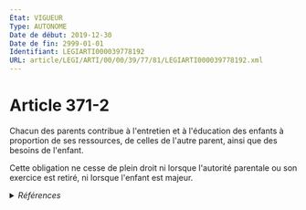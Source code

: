 ```yaml
---
État: VIGUEUR
Type: AUTONOME
Date de début: 2019-12-30
Date de fin: 2999-01-01
Identifiant: LEGIARTI000039778192
URL: article/LEGI/ARTI/00/00/39/77/81/LEGIARTI000039778192.xml
---
```


<h1>Article 371-2</h1>

Chacun des parents contribue à l'entretien et à l'éducation des enfants à
proportion de ses ressources, de celles de l'autre parent, ainsi que des besoins
de l'enfant.<br />

Cette obligation ne cesse de plein droit ni lorsque l'autorité parentale ou son
exercice est retiré, ni lorsque l'enfant est majeur.


<details>
  <summary><em>Références</em></summary>

  <h2>Articles faisant référence à l'article</h2>
  
  <ul>
    <li>
      <a href="https://legal.tricoteuses.fr//redirection/LEGIARTI000039696424?vers=git&vers=legifrance">LOI n° 2019-1480 du 28 décembre 2019 visant à agir contre les violences au sein de la famille - article 8 ENTIEREMENT_MODIF</a> MODIFIE source
    </li>
  </ul>
  
  <h2>Références faites par l'article</h2>
  
  <ul>
    <li>
      CODIFICATION source Loi 1803-03-14
    </li>
    <li>
      1945-11-02 CITATION cible <a href="https://legal.tricoteuses.fr//redirection/LEGIARTI000006336356?vers=git&vers=legifrance">Ordonnance n° 45-2658 du 2 novembre 1945 relative aux conditions d'entrée et de séjour des étrangers en France - article 12 bis AUTONOME ABROGE, en vigueur du 2003-11-27 au 2005-03-01</a>
    </li>
    <li>
      1945-11-02 CITATION cible <a href="https://legal.tricoteuses.fr//redirection/LEGIARTI000006336427?vers=git&vers=legifrance">Ordonnance n° 45-2658 du 2 novembre 1945 relative aux conditions d'entrée et de séjour des étrangers en France - article 25 AUTONOME ABROGE, en vigueur du 2003-11-27 au 2005-03-01</a>
    </li>
    <li>
      1945-11-02 CITATION cible <a href="https://legal.tricoteuses.fr//redirection/LEGIARTI000006336435?vers=git&vers=legifrance">Ordonnance n° 45-2658 du 2 novembre 1945 relative aux conditions d'entrée et de séjour des étrangers en France - article 26 AUTONOME ABROGE, en vigueur du 2004-07-28 au 2005-03-01</a>
    </li>
    <li>
      2000-04-26 CITATION cible <a href="https://legal.tricoteuses.fr//redirection/LEGIARTI000029345675?vers=git&vers=legifrance">Ordonnance n° 2000-371 du 26 avril 2000 relative aux conditions d'entrée et de séjour des étrangers dans les îles Wallis et Futuna - article 16 AUTONOME ABROGE, en vigueur du 2014-08-06 au 2021-05-01</a>
    </li>
    <li>
      2000-04-26 CITATION cible <a href="https://legal.tricoteuses.fr//redirection/LEGIARTI000029345696?vers=git&vers=legifrance">Ordonnance n° 2000-371 du 26 avril 2000 relative aux conditions d'entrée et de séjour des étrangers dans les îles Wallis et Futuna - article 21-1 AUTONOME ABROGE, en vigueur du 2014-08-06 au 2021-05-01</a>
    </li>
    <li>
      2000-04-26 CITATION cible <a href="https://legal.tricoteuses.fr//redirection/LEGIARTI000006336671?vers=git&vers=legifrance">Ordonnance n° 2000-371 du 26 avril 2000 relative aux conditions d'entrée et de séjour des étrangers dans les îles Wallis et Futuna - article 33 AUTONOME ABROGE, en vigueur du 2007-01-26 au 2021-05-01</a>
    </li>
    <li>
      2000-04-26 CITATION cible <a href="https://legal.tricoteuses.fr//redirection/LEGIARTI000006336676?vers=git&vers=legifrance">Ordonnance n° 2000-371 du 26 avril 2000 relative aux conditions d'entrée et de séjour des étrangers dans les îles Wallis et Futuna - article 34 AUTONOME ABROGE, en vigueur du 2007-01-26 au 2021-05-01</a>
    </li>
    <li>
      2000-04-26 CITATION cible <a href="https://legal.tricoteuses.fr//redirection/LEGIARTI000022469987?vers=git&vers=legifrance">Ordonnance n° 2000-371 du 26 avril 2000 relative aux conditions d'entrée et de séjour des étrangers dans les îles Wallis et Futuna - article 42 AUTONOME ABROGE, en vigueur du 2010-07-11 au 2021-05-01</a>
    </li>
    <li>
      2000-04-26 CITATION cible <a href="https://legal.tricoteuses.fr//redirection/LEGIARTI000029345671?vers=git&vers=legifrance">Ordonnance n° 2000-372 du 26 avril 2000 relative aux conditions d'entrée et de séjour des étrangers en Polynésie française - article 23-1 AUTONOME ABROGE, en vigueur du 2014-08-06 au 2021-05-01</a>
    </li>
    <li>
      2000-04-26 CITATION cible <a href="https://legal.tricoteuses.fr//redirection/LEGIARTI000006336827?vers=git&vers=legifrance">Ordonnance n° 2000-372 du 26 avril 2000 relative aux conditions d'entrée et de séjour des étrangers en Polynésie française - article 35 AUTONOME ABROGE, en vigueur du 2007-01-26 au 2021-05-01</a>
    </li>
    <li>
      2000-04-26 CITATION cible <a href="https://legal.tricoteuses.fr//redirection/LEGIARTI000006336832?vers=git&vers=legifrance">Ordonnance n° 2000-372 du 26 avril 2000 relative aux conditions d'entrée et de séjour des étrangers en Polynésie française - article 36 AUTONOME ABROGE, en vigueur du 2007-01-26 au 2021-05-01</a>
    </li>
    <li>
      2000-04-26 CITATION cible <a href="https://legal.tricoteuses.fr//redirection/LEGIARTI000022469973?vers=git&vers=legifrance">Ordonnance n° 2000-372 du 26 avril 2000 relative aux conditions d'entrée et de séjour des étrangers en Polynésie française - article 44 AUTONOME ABROGE, en vigueur du 2010-07-11 au 2021-05-01</a>
    </li>
    <li>
      2000-04-26 CITATION cible <a href="https://legal.tricoteuses.fr//redirection/LEGIARTI000006336947?vers=git&vers=legifrance">Ordonnance n° 2000-373 du 26 avril 2000 relative aux conditions d'entrée et de séjour des étrangers à Mayotte - article 21-1 AUTONOME ABROGE, en vigueur du 2007-01-26 au 2014-05-26</a>
    </li>
    <li>
      2000-04-26 CITATION cible <a href="https://legal.tricoteuses.fr//redirection/LEGIARTI000006336979?vers=git&vers=legifrance">Ordonnance n° 2000-373 du 26 avril 2000 relative aux conditions d'entrée et de séjour des étrangers à Mayotte - article 33 AUTONOME ABROGE, en vigueur du 2007-01-26 au 2014-05-26</a>
    </li>
    <li>
      2000-04-26 CITATION cible <a href="https://legal.tricoteuses.fr//redirection/LEGIARTI000006336984?vers=git&vers=legifrance">Ordonnance n° 2000-373 du 26 avril 2000 relative aux conditions d'entrée et de séjour des étrangers à Mayotte - article 34 AUTONOME ABROGE, en vigueur du 2007-01-26 au 2014-05-26</a>
    </li>
    <li>
      2000-04-26 CITATION cible <a href="https://legal.tricoteuses.fr//redirection/LEGIARTI000022469965?vers=git&vers=legifrance">Ordonnance n° 2000-373 du 26 avril 2000 relative aux conditions d'entrée et de séjour des étrangers à Mayotte - article 42 AUTONOME ABROGE, en vigueur du 2010-07-11 au 2014-05-26</a>
    </li>
    <li>
      2000-04-26 CITATION cible <a href="https://legal.tricoteuses.fr//redirection/LEGIARTI000006336779?vers=git&vers=legifrance">Ordonnance n° 2000-372 du 26 avril 2000 relative aux conditions d'entrée et de séjour des étrangers en Polynésie française - article 17 AUTONOME MODIFIE, en vigueur du 2007-01-26 au 2014-08-06</a>
    </li>
    <li>
      2002-03-20 CITATION cible <a href="https://legal.tricoteuses.fr//redirection/LEGIARTI000029345652?vers=git&vers=legifrance">Ordonnance n° 2002-388 du 20 mars 2002 relative aux conditions d'entrée et de séjour des étrangers en Nouvelle-Calédonie - article 23-1 AUTONOME ABROGE, en vigueur du 2014-08-06 au 2021-05-01</a>
    </li>
    <li>
      2002-03-20 CITATION cible <a href="https://legal.tricoteuses.fr//redirection/LEGIARTI000006337135?vers=git&vers=legifrance">Ordonnance n° 2002-388 du 20 mars 2002 relative aux conditions d'entrée et de séjour des étrangers en Nouvelle-Calédonie - article 35 AUTONOME ABROGE, en vigueur du 2007-01-26 au 2021-05-01</a>
    </li>
    <li>
      2002-03-20 CITATION cible <a href="https://legal.tricoteuses.fr//redirection/LEGIARTI000006337140?vers=git&vers=legifrance">Ordonnance n° 2002-388 du 20 mars 2002 relative aux conditions d'entrée et de séjour des étrangers en Nouvelle-Calédonie - article 36 AUTONOME ABROGE, en vigueur du 2007-01-26 au 2021-05-01</a>
    </li>
    <li>
      2002-03-20 CITATION cible <a href="https://legal.tricoteuses.fr//redirection/LEGIARTI000022469982?vers=git&vers=legifrance">Ordonnance n° 2002-388 du 20 mars 2002 relative aux conditions d'entrée et de séjour des étrangers en Nouvelle-Calédonie - article 44 AUTONOME ABROGE, en vigueur du 2010-07-11 au 2021-05-01</a>
    </li>
    <li>
      2002-03-20 CITATION cible <a href="https://legal.tricoteuses.fr//redirection/LEGIARTI000006337087?vers=git&vers=legifrance">Ordonnance n° 2002-388 du 20 mars 2002 relative aux conditions d'entrée et de séjour des étrangers en Nouvelle-Calédonie - article 17 AUTONOME MODIFIE, en vigueur du 2007-01-26 au 2014-08-06</a>
    </li>
    <li>
      2003-11-26 CITATION cible <a href="https://legal.tricoteuses.fr//redirection/LEGIARTI000049050899?vers=git&vers=legifrance">Loi n° 2003-1119 du 26 novembre 2003 relative à la maîtrise de l'immigration, au séjour des étrangers en France et à la nationalité (1). - article 86 AUTONOME VIGUEUR, en vigueur depuis le 2024-01-28</a>
    </li>
    <li>
      2015-07-01 CITATION cible <a href="https://legal.tricoteuses.fr//redirection/LEGIARTI000030826159?vers=git&vers=legifrance">Arrêté du 1er juillet 2015 relatif aux centres gratuits d'information, de dépistage et de diagnostic (CeGIDD) des infections par les virus de l'immunodéficience humaine et des hépatites virales et des infections sexuellement transmissibles - article AUTONOME VIGUEUR, en vigueur depuis le 2015-07-03</a>
    </li>
    <li>
      2018-07-24 CITATION cible <a href="https://legal.tricoteuses.fr//redirection/LEGIARTI000037249517?vers=git&vers=legifrance">Décret n° 2018-655 du 24 juillet 2018 relatif à l'allocation de soutien familial et à la délivrance du titre exécutoire prévu à l'article L. 582-2 du code de la sécurité sociale - article 4 ENTIEREMENT_MODIF</a>
    </li>
    <li>
      2019-12-28 MODIFIE cible <a href="https://legal.tricoteuses.fr//redirection/LEGIARTI000039696424?vers=git&vers=legifrance">LOI n° 2019-1480 du 28 décembre 2019 visant à agir contre les violences au sein de la famille - article 8 ENTIEREMENT_MODIF</a>
    </li>
    <li>
      2020-11-27 CITATION cible <a href="https://legal.tricoteuses.fr//redirection/LEGIARTI000043085566?vers=git&vers=legifrance">Arrêté du 27 novembre 2020 relatif aux centres de lutte contre la tuberculose - article AUTONOME VIGUEUR, en vigueur depuis le 2021-02-01</a>
    </li>
    <li>
      2021-04-29 CITATION cible <a href="https://legal.tricoteuses.fr//redirection/LEGIARTI000043464232?vers=git&vers=legifrance">Arrêté du 29 avril 2021 fixant la liste des pièces justificatives exigées pour la délivrance, en Nouvelle-Calédonie, des titres de séjour prévus par le livre IV du code de l'entrée et du séjour des étrangers et du droit d'asile - article ENTIEREMENT_MODIF</a>
    </li>
    <li>
      2021-04-30 CITATION cible <a href="https://legal.tricoteuses.fr//redirection/LEGIARTI000043469560?vers=git&vers=legifrance">Arrêté du 30 avril 2021 fixant la liste des pièces justificatives exigées pour la délivrance, hors Nouvelle-Calédonie, des titres de séjour prévus par le livre IV du code de l'entrée et du séjour des étrangers et du droit d'asile - article ENTIEREMENT_MODIF</a>
    </li>
    <li>
      2022-05-04 CITATION cible <a href="https://legal.tricoteuses.fr//redirection/LEGIARTI000045781267?vers=git&vers=legifrance">Arrêté du 4 mai 2022 fixant la liste des pièces justificatives exigées pour la délivrance des titres de séjour prévus par le livre IV du code de l'entrée et du séjour des étrangers et du droit d'asile - article ENTIEREMENT_MODIF</a>
    </li>
    <li>
      2023-11-24 CITATION cible <a href="https://legal.tricoteuses.fr//redirection/LEGIARTI000048461632?vers=git&vers=legifrance">Décret n° 2023-1088 du 24 novembre 2023 relatif à l'aide universelle d'urgence pour les personnes victimes de violences conjugales - article 1 ENTIEREMENT_MODIF</a>
    </li>
    <li>
      2999-01-01 CITATION cible <a href="https://legal.tricoteuses.fr//redirection/LEGIARTI000022469781?vers=git&vers=legifrance">Code civil - article 373-2-1 AUTONOME VIGUEUR, en vigueur depuis le 2010-07-11</a>
    </li>
    <li>
      2999-01-01 CITATION cible <a href="https://legal.tricoteuses.fr//redirection/LEGIARTI000020123563?vers=git&vers=legifrance">Code civil - article 62 AUTONOME VIGUEUR, en vigueur depuis le 2009-01-19</a>
    </li>
    <li>
      2999-01-01 CITATION cible <a href="https://legal.tricoteuses.fr//redirection/LEGIARTI000048463367?vers=git&vers=legifrance">Code de l'action sociale et des familles - article D214-16 AUTONOME VIGUEUR, en vigueur depuis le 2023-11-28</a>
    </li>
    <li>
      2999-01-01 CITATION cible <a href="https://legal.tricoteuses.fr//redirection/LEGIARTI000047453055?vers=git&vers=legifrance">Code de l'action sociale et des familles - article L262-10 AUTONOME VIGUEUR, en vigueur depuis le 2023-09-01</a>
    </li>
    <li>
      2999-01-01 CITATION cible <a href="https://legal.tricoteuses.fr//redirection/LEGIARTI000006797259?vers=git&vers=legifrance">Code de l'action sociale et des familles - article L262-35 AUTONOME MODIFIE, en vigueur du 2006-03-24 au 2009-06-01</a>
    </li>
    <li>
      2999-01-01 CITATION cible <a href="https://legal.tricoteuses.fr//redirection/LEGIARTI000049820920?vers=git&vers=legifrance">Code de l'entrée et du séjour des étrangers et du droit d'asile - article Annexe 10 AUTONOME VIGUEUR, en vigueur depuis le 2024-07-01</a>
    </li>
    <li>
      2999-01-01 CITATION cible <a href="https://legal.tricoteuses.fr//redirection/LEGIARTI000037398329?vers=git&vers=legifrance">Code de l'entrée et du séjour des étrangers et du droit d'asile - article L313-11 AUTONOME ABROGE, en vigueur du 2019-03-01 au 2021-05-01</a>
    </li>
    <li>
      2999-01-01 CITATION cible <a href="https://legal.tricoteuses.fr//redirection/LEGIARTI000037399120?vers=git&vers=legifrance">Code de l'entrée et du séjour des étrangers et du droit d'asile - article L314-5-1 AUTONOME ABROGE, en vigueur du 2019-03-01 au 2021-05-01</a>
    </li>
    <li>
      2999-01-01 CITATION cible <a href="https://legal.tricoteuses.fr//redirection/LEGIARTI000037399116?vers=git&vers=legifrance">Code de l'entrée et du séjour des étrangers et du droit d'asile - article L431-2 AUTONOME ABROGE, en vigueur du 2019-03-01 au 2021-05-01</a>
    </li>
    <li>
      2999-01-01 CITATION cible <a href="https://legal.tricoteuses.fr//redirection/LEGIARTI000032172264?vers=git&vers=legifrance">Code de l'entrée et du séjour des étrangers et du droit d'asile - article L511-4 AUTONOME ABROGE, en vigueur du 2016-11-01 au 2021-05-01</a>
    </li>
    <li>
      2999-01-01 CITATION cible <a href="https://legal.tricoteuses.fr//redirection/LEGIARTI000032172242?vers=git&vers=legifrance">Code de l'entrée et du séjour des étrangers et du droit d'asile - article L521-2 AUTONOME ABROGE, en vigueur du 2016-11-01 au 2021-05-01</a>
    </li>
    <li>
      2999-01-01 CITATION cible <a href="https://legal.tricoteuses.fr//redirection/LEGIARTI000032172257?vers=git&vers=legifrance">Code de l'entrée et du séjour des étrangers et du droit d'asile - article L521-3 AUTONOME ABROGE, en vigueur du 2016-11-01 au 2021-05-01</a>
    </li>
    <li>
      2999-01-01 CITATION cible <a href="https://legal.tricoteuses.fr//redirection/LEGIARTI000037110557?vers=git&vers=legifrance">Code de l'entrée et du séjour des étrangers et du droit d'asile - article L541-1 AUTONOME ABROGE, en vigueur du 2016-11-01 au 2021-05-01</a>
    </li>
    <li>
      2999-01-01 CITATION cible <a href="https://legal.tricoteuses.fr//redirection/LEGIARTI000024196254?vers=git&vers=legifrance">Code de l'entrée et du séjour des étrangers et du droit d'asile - article L552-4-1 AUTONOME ABROGE, en vigueur du 2011-07-18 au 2016-11-01</a>
    </li>
    <li>
      2999-01-01 CITATION cible <a href="https://legal.tricoteuses.fr//redirection/LEGIARTI000024196192?vers=git&vers=legifrance">Code de l'entrée et du séjour des étrangers et du droit d'asile - article L562-1 AUTONOME ABROGE, en vigueur du 2011-07-18 au 2016-11-01</a>
    </li>
    <li>
      2999-01-01 CITATION cible <a href="https://legal.tricoteuses.fr//redirection/LEGIARTI000043982303?vers=git&vers=legifrance">Code de l'entrée et du séjour des étrangers et du droit d'asile - article L611-3 AUTONOME MODIFIE, en vigueur du 2021-08-26 au 2024-01-28</a>
    </li>
    <li>
      2999-01-01 CITATION cible <a href="https://legal.tricoteuses.fr//redirection/LEGIARTI000006685771?vers=git&vers=legifrance">Code de la santé publique - article L1111-5 AUTONOME MODIFIE, en vigueur du 2005-04-23 au 2016-01-28</a>
    </li>
    <li>
      2999-01-01 CITATION cible <a href="https://legal.tricoteuses.fr//redirection/LEGIARTI000006743216?vers=git&vers=legifrance">Code de la sécurité sociale - article L524-4 AUTONOME ABROGE, en vigueur du 2006-12-27 au 2009-06-01</a>
    </li>
    <li>
      2999-01-01 CITATION cible <a href="https://legal.tricoteuses.fr//redirection/LEGIARTI000034427284?vers=git&vers=legifrance">Code de la sécurité sociale - article R523-3-2 AUTONOME MODIFIE, en vigueur du 2017-04-15 au 2018-07-27</a>
    </li>
    <li>
      2999-01-01 CITATION cible <a href="https://legal.tricoteuses.fr//redirection/LEGIARTI000034597182?vers=git&vers=legifrance">Code général des impôts - article 156 AUTONOME MODIFIE, en vigueur du 2017-05-05 au 2018-01-01</a>
    </li>
    <li>
      2999-01-01 CITATION cible <a href="https://legal.tricoteuses.fr//redirection/LEGIARTI000032172290?vers=git&vers=legifrance">Code pénal - article 131-30-1 AUTONOME ABROGE, en vigueur du 2016-11-01 au 2024-01-28</a>
    </li>
    <li>
      2999-01-01 CITATION cible <a href="https://legal.tricoteuses.fr//redirection/LEGIARTI000049050722?vers=git&vers=legifrance">Code pénal - article 131-30-2 AUTONOME VIGUEUR, en vigueur depuis le 2024-01-28</a>
    </li>
  </ul>
</details>
